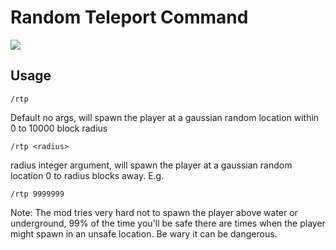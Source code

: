 # Random Teleport Command
[![](https://jitpack.io/v/javachaos/randomteleport.svg)](https://jitpack.io/#javachaos/randomteleport)

## Usage

```
/rtp
```
Default no args, will spawn the player at a gaussian random location within 0 to 10000 block radius

```
/rtp <radius>
```
radius integer argument, will spawn the player at a gaussian random location 0 to radius blocks away.
E.g.
```
/rtp 9999999
```
Note: The mod tries very hard not to spawn the player above water or underground, 99% of the time you'll be safe there are times when the player might spawn in an unsafe location. Be wary it can be dangerous. 
